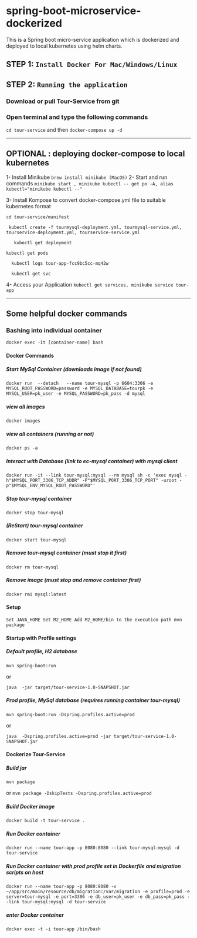 # spring-boot-microservice-dockerized
This is a Spring boot micro-service application which is dockerized and deployed to local kubernetes using helm charts.

## STEP 1: ``Install Docker For Mac/Windows/Linux``

## STEP 2: ``Running the application``
### Download or pull Tour-Service from git
### Open terminal and type the following commands
``
cd tour-service
``
and then 
``
docker-compose up -d
``

----------------------------------
## OPTIONAL : deploying docker-compose to local kubernetes

1- Install Minikube
``
brew install minikube (MacOS)
``
2- Start and run commands
``minikube start , minikube kubectl -- get po -A, alias kubectl="minikube kubectl --"``

3- Install Kompose to convert docker-compose.yml file to suitable kubernetes format

`` cd tour-service/manifest
``

`` kubectl create -f tourmysql-deployment.yml,
   tourmysql-service.yml, tourservice-deployment.yml,
   tourservice-service.yml``

``   kubectl get deployment``


``kubectl get pods
``

``   kubectl logs tour-app-fcc9bc5cc-mq42w 
``

``   kubectl get svc
`` 

4- Access your Application
``kubectl get services, minikube service tour-app
``

----------------------------------
## Some helpful docker commands
### Bashing into individual container
``
docker exec -it [container-name] bash
``

#### Docker Commands
##### Start MySql Container (downloads image if not found)
``
docker run  --detach   --name tour-mysql -p 6604:3306 -e MYSQL_ROOT_PASSWORD=password -e MYSQL_DATABASE=tourpk -e MYSQL_USER=pk_user -e MYSQL_PASSWORD=pk_pass -d mysql
``

##### view all images
``
docker images
``

##### view all containers (running or not)
``
docker ps -a
``
##### Interact with Database (link to ec-mysql container) with mysql client
``
docker run -it --link tour-mysql:mysql --rm mysql sh -c 'exec mysql -h"$MYSQL_PORT_3306_TCP_ADDR" -P"$MYSQL_PORT_3306_TCP_PORT" -uroot -p"$MYSQL_ENV_MYSQL_ROOT_PASSWORD"'
``
##### Stop tour-mysql container
``
docker stop tour-mysql
``
##### (ReStart) tour-mysql container
``
docker start tour-mysql
``
##### Remove tour-mysql container (must stop it first)
``
docker rm tour-mysql
``
##### Remove image (must stop and remove container first)
``
docker rmi mysql:latest
``

#### Setup
``
Set JAVA_HOME
Set M2_HOME
Add M2_HOME/bin to the execution path
mvn package
``

#### Startup with Profile settings
##### Default profile, H2 database
``
mvn spring-boot:run
``

or

``
java  -jar target/tour-service-1.0-SNAPSHOT.jar
``
##### Prod profile, MySql database (requires running container tour-mysql)
``
mvn spring-boot:run -Dspring.profiles.active=prod
``

or

``
java  -Dspring.profiles.active=prod -jar target/tour-service-1.0-SNAPSHOT.jar
``
#### Dockerize Tour-Service
##### Build jar
``
mvn package
``

or
``
mvn package -DskipTests -Dspring.profiles.active=prod
``
##### Build Docker image
``
docker build -t tour-service .
``
##### Run Docker container
``
docker run --name tour-app -p 8080:8080 --link tour-mysql:mysql -d tour-service
``

##### Run Docker container with prod profile set in Dockerfile and migration scripts on host
``
docker run --name tour-app -p 8080:8080 -v ~/app/src/main/resource/db/migration:/var/migration -e profile=prod -e server=tour-mysql -e port=3306 -e db_user=pk_user -e db_pass=pk_pass --link tour-mysql:mysql -d tour-service
``

##### enter Docker container
``
docker exec -t -i tour-app /bin/bash
``
